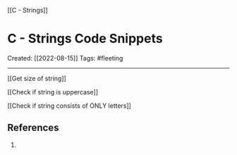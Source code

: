 [[C - Strings]]

# C - Strings Code Snippets
Created:  [[2022-08-15]]
Tags: #fleeting 

---
[[Get size of string]]


[[Check if string is uppercase]]

[[Check if string consists of ONLY letters]]


















## References
1. 